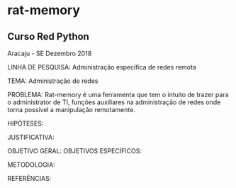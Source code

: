 # rat-memory

## Curso Red Python

Aracaju - SE
Dezembro 2018

LINHA DE PESQUISA: Administração específica de redes remota

TEMA: Administração de redes

PROBLEMA: Rat-memory é uma ferramenta que tem o intuito de trazer para o administrator de TI, funções auxiliares na administração de redes onde torna possível a manipulação remotamente.

HIPÓTESES:

JUSTIFICATIVA:

OBJETIVO GERAL:
OBJETIVOS ESPECÍFICOS:


METODOLOGIA:

REFERÊNCIAS:
